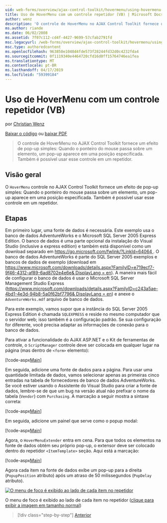 ```yaml
---
uid: web-forms/overview/ajax-control-toolkit/hovermenu/using-hovermenu-with-a-repeater-control-vb
title: Uso de HoverMenu com um controle repetidor (VB) | Microsoft Docs
author: wenz
description: 'O controle de HoverMenu no AJAX Control Toolkit fornece um efeito de pop-up simples: Quando o ponteiro do mouse passa sobre um elemento, um pop-up é exibido em pela especificação...'
ms.author: riande
ms.date: 06/02/2008
ms.assetid: 7f07c112-cd4f-4427-9699-57cfab2791fd
msc.legacyurl: /web-forms/overview/ajax-control-toolkit/hovermenu/using-hovermenu-with-a-repeater-control-vb
msc.type: authoredcontent
ms.openlocfilehash: 963850e1048d4fde573f28244fd32d0c4232fda4
ms.sourcegitcommit: 0f1119340e4464720cfd16d0ff15764746ea1fea
ms.translationtype: MT
ms.contentlocale: pt-BR
ms.lasthandoff: 04/17/2019
ms.locfileid: "59399184"
---
```

# <a name="using-hovermenu-with-a-repeater-control-vb"></a>Uso de HoverMenu com um controle repetidor (VB)

por [Christian Wenz](https://github.com/wenz)

[Baixar o código](http://download.microsoft.com/download/b/0/6/b06fe835-5b8f-4c00-aef8-062c19d75b95/HoverMenu1.vb.zip) ou [baixar PDF](http://download.microsoft.com/download/b/6/a/b6ae89ee-df69-4c87-9bfb-ad1eb2b23373/hovermenu1VB.pdf)

> O controle de HoverMenu no AJAX Control Toolkit fornece um efeito de pop-up simples: Quando o ponteiro do mouse passa sobre um elemento, um pop-up aparece em uma posição especificada. Também é possível usar esse controle em um repetidor.


## <a name="overview"></a>Visão geral

O `HoverMenu` controle no AJAX Control Toolkit fornece um efeito de pop-up simples: Quando o ponteiro do mouse passa sobre um elemento, um pop-up aparece em uma posição especificada. Também é possível usar esse controle em um repetidor.

## <a name="steps"></a>Etapas

Em primeiro lugar, uma fonte de dados é necessária. Este exemplo usa o banco de dados AdventureWorks e o Microsoft SQL Server 2005 Express Edition. O banco de dados é uma parte opcional da instalação do Visual Studio (inclusive a express edition) e também está disponível como um download separado em [ https://go.microsoft.com/fwlink/?LinkId=64064 ](https://go.microsoft.com/fwlink/?LinkId=64064). O banco de dados AdventureWorks é parte do SQL Server 2005 exemplos e bancos de dados de exemplo (download em [ https://www.microsoft.com/downloads/details.aspx?FamilyID=e719ecf7-9f46-4312-af89-6ad8702e4e6e&amp; DisplayLang = en](https://www.microsoft.com/downloads/details.aspx?FamilyID=e719ecf7-9f46-4312-af89-6ad8702e4e6e&amp;DisplayLang=en)). A maneira mais fácil de configurar o banco de dados é usar o Microsoft SQL Server Management Studio Express ([https://www.microsoft.com/downloads/details.aspx?FamilyID=c243a5ae-4bd1-4e3d-94b8-5a0f62bf7796&amp; DisplayLang = en](https://www.microsoft.com/downloads/details.aspx?FamilyID=c243a5ae-4bd1-4e3d-94b8-5a0f62bf7796&amp;DisplayLang=en)) e anexe o `AdventureWorks.mdf` arquivo de banco de dados.

Para este exemplo, vamos supor que a instância do SQL Server 2005 Express Edition é chamada `SQLEXPRESS` e reside no mesmo computador que o servidor web; isso também é a configuração padrão. Se sua configuração for diferente, você precisa adaptar as informações de conexão para o banco de dados.

Para ativar a funcionalidade do AJAX ASP.NET e o Kit de ferramentas de controle, o `ScriptManager` controle deve ser colocada em qualquer lugar na página (mas dentro de `<form>` elemento):

[!code-aspx[Main](using-hovermenu-with-a-repeater-control-vb/samples/sample1.aspx)]

Em seguida, adicione uma fonte de dados para a página. Para usar uma quantidade limitada de dados, vamos selecionar apenas as primeiras cinco entradas na tabela de fornecedores de banco de dados AdventureWorks. Se você estiver usando o Assistente do Visual Studio para criar a fonte de dados, lembre-se de que um bug na versão atual não prefixar o nome da tabela (`Vendor`) com `Purchasing`. A marcação a seguir mostra a sintaxe correta:

[!code-aspx[Main](using-hovermenu-with-a-repeater-control-vb/samples/sample2.aspx)]

Em seguida, adicione um painel que serve como o popup modal:

[!code-aspx[Main](using-hovermenu-with-a-repeater-control-vb/samples/sample3.aspx)]

Agora, o `HoverMenuExtender` entra em cena. Para que todos os elementos na fonte de dados obtém seu próprio pop-up, o extensor deve ser colocado dentro do repetidor `<ItemTemplate>` seção. Aqui está a marcação:

[!code-aspx[Main](using-hovermenu-with-a-repeater-control-vb/samples/sample4.aspx)]

Agora cada item na fonte de dados exibe um pop-up para a direita (`PopupPosition` atributo) após um atraso de 50 milissegundos (`PopDelay` atributo).


[![O menu de foco é exibido ao lado de cada item no repetidor](using-hovermenu-with-a-repeater-control-vb/_static/image2.png)](using-hovermenu-with-a-repeater-control-vb/_static/image1.png)

O menu de foco é exibido ao lado de cada item no repetidor ([clique para exibir a imagem em tamanho normal](using-hovermenu-with-a-repeater-control-vb/_static/image3.png))

> [!div class="step-by-step"]
> [Anterior](using-hovermenu-with-a-repeater-control-cs.md)
